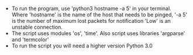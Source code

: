 * To run the program, use 'python3 hostname -a 5' in your terminal. Where 'hostname' is the name of the host that needs to be pinged, '-a 5' is the number of maximum lost packets for notification 'Low' is an unstable connection.
* The script uses modules 'os', 'time'. Also script uses libraries 'argparse' and 'termcolor'
* To run the script you will need a higher version Python 3.0

